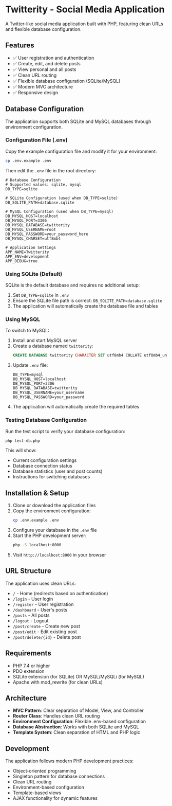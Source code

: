 # Twitterity - Social Media Application

A Twitter-like social media application built with PHP, featuring clean URLs and flexible database configuration.

## Features

- ✅ User registration and authentication
- ✅ Create, edit, and delete posts
- ✅ View personal and all posts
- ✅ Clean URL routing
- ✅ Flexible database configuration (SQLite/MySQL)
- ✅ Modern MVC architecture
- ✅ Responsive design

## Database Configuration

The application supports both SQLite and MySQL databases through environment configuration.

### Configuration File (.env)

Copy the example configuration file and modify it for your environment:

```bash
cp .env.example .env
```

Then edit the `.env` file in the root directory:

```env
# Database Configuration
# Supported values: sqlite, mysql
DB_TYPE=sqlite

# SQLite Configuration (used when DB_TYPE=sqlite)
DB_SQLITE_PATH=database.sqlite

# MySQL Configuration (used when DB_TYPE=mysql)
DB_MYSQL_HOST=localhost
DB_MYSQL_PORT=3306
DB_MYSQL_DATABASE=twitterity
DB_MYSQL_USERNAME=root
DB_MYSQL_PASSWORD=your_password_here
DB_MYSQL_CHARSET=utf8mb4

# Application Settings
APP_NAME=Twitterity
APP_ENV=development
APP_DEBUG=true
```

### Using SQLite (Default)

SQLite is the default database and requires no additional setup:

1. Set `DB_TYPE=sqlite` in `.env`
2. Ensure the SQLite file path is correct: `DB_SQLITE_PATH=database.sqlite`
3. The application will automatically create the database file and tables

### Using MySQL

To switch to MySQL:

1. Install and start MySQL server
2. Create a database named `twitterity`:
   ```sql
   CREATE DATABASE twitterity CHARACTER SET utf8mb4 COLLATE utf8mb4_unicode_ci;
   ```
3. Update `.env` file:
   ```env
   DB_TYPE=mysql
   DB_MYSQL_HOST=localhost
   DB_MYSQL_PORT=3306
   DB_MYSQL_DATABASE=twitterity
   DB_MYSQL_USERNAME=your_username
   DB_MYSQL_PASSWORD=your_password
   ```
4. The application will automatically create the required tables

### Testing Database Configuration

Run the test script to verify your database configuration:

```bash
php test-db.php
```

This will show:
- Current configuration settings
- Database connection status
- Database statistics (user and post counts)
- Instructions for switching databases

## Installation & Setup

1. Clone or download the application files
2. Copy the environment configuration:
   ```bash
   cp .env.example .env
   ```
3. Configure your database in the `.env` file
4. Start the PHP development server:
   ```bash
   php -S localhost:8000
   ```
5. Visit `http://localhost:8000` in your browser

## URL Structure

The application uses clean URLs:

- `/` - Home (redirects based on authentication)
- `/login` - User login
- `/register` - User registration  
- `/dashboard` - User's posts
- `/posts` - All posts
- `/logout` - Logout
- `/post/create` - Create new post
- `/post/edit` - Edit existing post
- `/post/delete/{id}` - Delete post

## Requirements

- PHP 7.4 or higher
- PDO extension
- SQLite extension (for SQLite) OR MySQL/MySQLi (for MySQL)
- Apache with mod_rewrite (for clean URLs)

## Architecture

- **MVC Pattern**: Clear separation of Model, View, and Controller
- **Router Class**: Handles clean URL routing
- **Environment Configuration**: Flexible .env-based configuration
- **Database Abstraction**: Works with both SQLite and MySQL
- **Template System**: Clean separation of HTML and PHP logic

## Development

The application follows modern PHP development practices:

- Object-oriented programming
- Singleton pattern for database connections
- Clean URL routing
- Environment-based configuration
- Template-based views
- AJAX functionality for dynamic features 